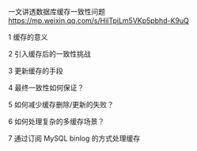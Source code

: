 一文讲透数据库缓存一致性问题 https://mp.weixin.qq.com/s/HilTpiLm5VKp5pbhd-K9uQ







1 缓存的意义

2 引入缓存后的一致性挑战

3 更新缓存的手段

4 最终一致性如何保证？

5 如何减少缓存删除/更新的失败？

6 如何处理复杂的多缓存场景？

7 通过订阅 MySQL binlog 的方式处理缓存